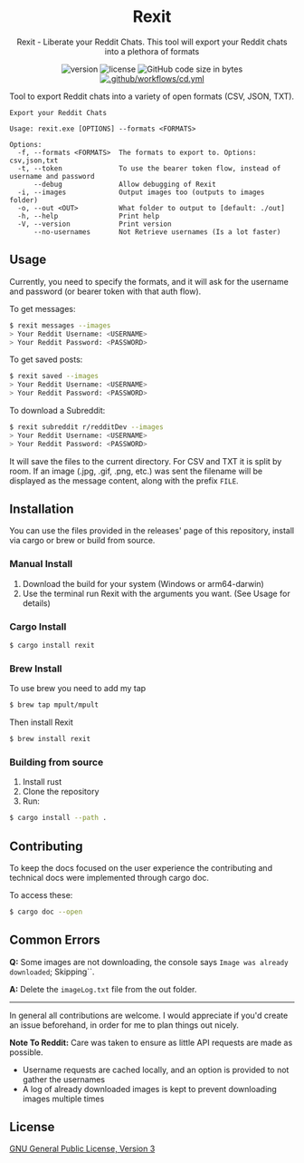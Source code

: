 <div align="center">

# Rexit

Rexit - Liberate your Reddit Chats. This tool will export your Reddit chats into a plethora of formats

![version](https://img.shields.io/github/v/tag/mpult/rexit?color=orange)
![license](https://img.shields.io/github/license/mpult/rexit?color=blue)
![GitHub code size in bytes](https://img.shields.io/github/languages/code-size/mpult/rexit?color=red)
[![.github/workflows/cd.yml](https://github.com/MPult/Rexit/actions/workflows/cd.yml/badge.svg)](https://github.com/MPult/Rexit/actions/workflows/cd.yml)

</div>

Tool to export Reddit chats into a variety of open formats (CSV, JSON, TXT).

```
Export your Reddit Chats

Usage: rexit.exe [OPTIONS] --formats <FORMATS>

Options:
  -f, --formats <FORMATS>  The formats to export to. Options: csv,json,txt
  -t, --token              To use the bearer token flow, instead of username and password
      --debug              Allow debugging of Rexit
  -i, --images             Output images too (outputs to images folder)
  -o, --out <OUT>          What folder to output to [default: ./out]
  -h, --help               Print help
  -V, --version            Print version
      --no-usernames       Not Retrieve usernames (Is a lot faster)
```

## Usage

Currently, you need to specify the formats, and it will ask for the username and password (or bearer token with that auth flow).

To get messages:
```bash
$ rexit messages --images
> Your Reddit Username: <USERNAME>
> Your Reddit Password: <PASSWORD>
```

To get saved posts:
```bash
$ rexit saved --images
> Your Reddit Username: <USERNAME>
> Your Reddit Password: <PASSWORD>
```

To download a Subreddit:
```bash
$ rexit subreddit r/redditDev --images
> Your Reddit Username: <USERNAME>
> Your Reddit Password: <PASSWORD>
```

It will save the files to the current directory. For CSV and TXT it is split by room. If an image (.jpg, .gif, .png, etc.) was sent the filename will be displayed as the message content, along with the prefix `FILE`. 

## Installation
You can use the files provided in the releases' page of this repository, install via cargo or brew or build from source.

### Manual Install

1. Download the build for your system (Windows or arm64-darwin)
2. Use the terminal run Rexit with the arguments you want. (See Usage for details)

### Cargo Install
```BASH
$ cargo install rexit
```
### Brew Install
To use brew you need to add my tap
```BASH
$ brew tap mpult/mpult
```
Then install Rexit
```BASH
$ brew install rexit
```
### Building from source
1. Install rust
2. Clone the repository
3. Run:
```BASH
$ cargo install --path .
```
## Contributing
To keep the docs focused on the user experience the contributing and technical docs were implemented through cargo doc.

To access these:
```bash
$ cargo doc --open
```

## Common Errors
**Q:** Some images are not downloading, the console says `Image was already downloaded`; Skipping``.

**A:** Delete the `imageLog.txt` file from the out folder.

---
In general all contributions are welcome. I would appreciate if you'd create an issue beforehand, in order for me to plan things out nicely.


**Note To Reddit:** Care was taken to ensure as little API requests are made as possible.
- Username requests are cached locally, and an option is provided to not gather the usernames
- A log of already downloaded images is kept to prevent downloading images multiple times

## License
[GNU General Public License, Version 3](./LICENSE)
